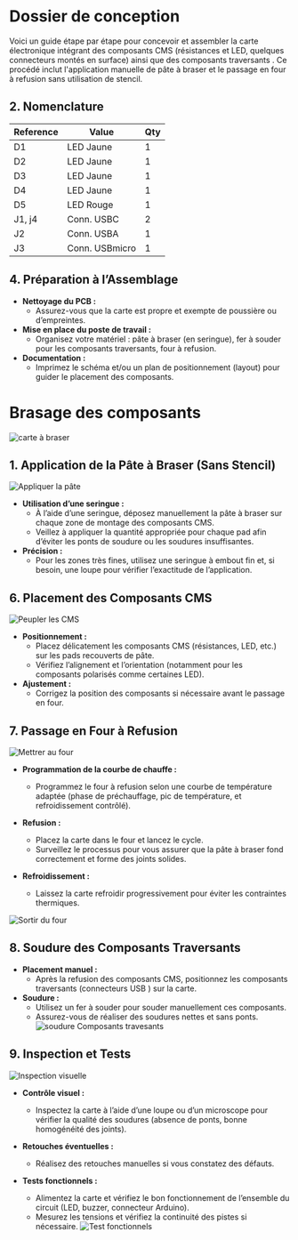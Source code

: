 # Dossier de conception 

Voici un guide étape par étape pour concevoir et assembler la carte électronique intégrant des composants CMS (résistances et LED, quelques connecteurs  montés en surface) ainsi que des composants traversants . Ce procédé  inclut l'application manuelle de pâte à braser et le passage en four à refusion sans utilisation de stencil.

## 2. Nomenclature

| Reference         | Value           |  Qty  |
|-------------------|-----------------|-------|
| D1                | LED Jaune       |  1    |
| D2                | LED Jaune       |  1    |
| D3                | LED Jaune       |  1    |
| D4                | LED Jaune       |  1    |
| D5                | LED Rouge       |  1    |
| J1, j4            | Conn. USBC      |  2    |
| J2                | Conn. USBA      |  1    |
| J3                | Conn. USBmicro  |  1    |


## 4. Préparation à l’Assemblage

- **Nettoyage du PCB :**
  - Assurez-vous que la carte est propre et exempte de poussière ou d’empreintes.
- **Mise en place du poste de travail :**
  - Organisez votre matériel : pâte à braser (en seringue), fer à souder pour les composants traversants, four à refusion.
- **Documentation :**
  - Imprimez le schéma et/ou un plan de positionnement (layout) pour guider le placement des composants.


# Brasage des composants

![carte à braser](images/etape1.jpg) 

## 1. Application de la Pâte à Braser (Sans Stencil)

![Appliquer la pâte](images/etape2.jpg) 

- **Utilisation d’une seringue :**
  - À l’aide d’une seringue, déposez manuellement la pâte à braser sur chaque zone de montage des composants CMS.
  - Veillez à appliquer la quantité appropriée pour chaque pad afin d’éviter les ponts de soudure ou les soudures insuffisantes.
- **Précision :**
  - Pour les zones très fines, utilisez une seringue à embout fin et, si besoin, une loupe pour vérifier l’exactitude de l’application.

## 6. Placement des Composants CMS

![Peupler les CMS](images/etape3.jpg)

- **Positionnement :**
  - Placez délicatement les composants CMS (résistances, LED, etc.) sur les pads recouverts de pâte.
  - Vérifiez l’alignement et l’orientation (notamment pour les composants polarisés comme certaines LED).
- **Ajustement :**
  - Corrigez la position des composants si nécessaire avant le passage en four.

## 7. Passage en Four à Refusion

![Mettrer au four](images/etape4.jpg)

- **Programmation de la courbe de chauffe :**

  - Programmez le four à refusion selon une courbe de température adaptée (phase de préchauffage, pic de température, et refroidissement contrôlé).

- **Refusion :**
  - Placez la carte dans le four et lancez le cycle.
  - Surveillez le processus pour vous assurer que la pâte à braser fond correctement et forme des joints solides.
- **Refroidissement :**
  - Laissez la carte refroidir progressivement pour éviter les contraintes thermiques.

![Sortir du four](images/etape5.jpg)

## 8. Soudure des Composants Traversants

- **Placement manuel :**
  - Après la refusion des composants CMS, positionnez les composants traversants (connecteurs USB ) sur la carte.
- **Soudure :**
  - Utilisez un fer à souder pour souder manuellement ces composants.
  - Assurez-vous de réaliser des soudures nettes et sans ponts.
![soudure Composants travesants ](images/etape8.jpg)



## 9. Inspection et Tests
![Inspection visuelle ](images/etape6.jpg)


- **Contrôle visuel :**

  - Inspectez la carte à l’aide d’une loupe ou d’un microscope pour vérifier la qualité des soudures (absence de ponts, bonne homogénéité des joints).
- **Retouches éventuelles :**
  - Réalisez des retouches manuelles si vous constatez des défauts.
- **Tests fonctionnels :**
  - Alimentez la carte et vérifiez le bon fonctionnement de l’ensemble du circuit (LED, buzzer, connecteur Arduino).
  - Mesurez les tensions et vérifiez la continuité des pistes si nécessaire.
![Test fonctionnels](images/etape7.jpg)
